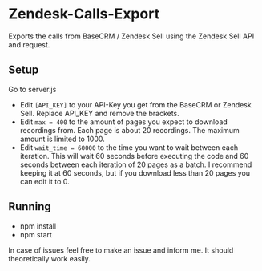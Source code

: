 # Zendesk-Calls-Export
Exports the calls from BaseCRM / Zendesk Sell using the Zendesk Sell API and request.

## Setup

Go to server.js

- Edit ``[API_KEY]`` to your API-Key you get from the BaseCRM or Zendesk Sell. Replace API_KEY and remove the brackets.
- Edit ``max = 400`` to the amount of pages you expect to download recordings from. Each page is about 20 recordings. The maximum amount is limited to 1000.
- Edit ``wait_time = 60000`` to the time you want to wait between each iteration. This will wait 60 seconds before executing the code and 60 seconds between each iteration of 20 pages as a batch. I recommend keeping it at 60 seconds, but if you download less than 20 pages you can edit it to 0.

## Running

- npm install
- npm start

In case of issues feel free to make an issue and inform me. It should theoretically work easily.
